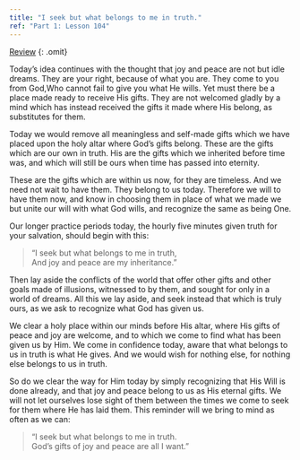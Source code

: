 ```yaml
---
title: "I seek but what belongs to me in truth."
ref: "Part 1: Lesson 104"
---
```


<a class="hide-review" href="/acim/workbook/l117/#l104">Review</a>
{: .omit}

Today’s idea continues with the thought that joy and peace are not but
idle dreams. They are your right, because of what you are. They come to
you from God,Who cannot fail to give you what He wills. Yet must there
be a place made ready to receive His gifts. They are not welcomed gladly
by a mind which has instead received the gifts it made where His belong,
as substitutes for them.

Today we would remove all meaningless and self-made gifts which we have
placed upon the holy altar where God’s gifts belong. These are the gifts
which are our own in truth. His are the gifts which we inherited before
time was, and which will still be ours when time has passed into
eternity.

These are the gifts which are within us now, for they are timeless. And
we need not wait to have them. They belong to us today. Therefore we
will to have them now, and know in choosing them in place of what we
made we but unite our will with what God wills, and recognize the same
as being One.

Our longer practice periods today, the hourly five minutes given truth
for your salvation, should begin with this:

> “I seek but what belongs to me in truth,<br/>
> And joy and peace are my inheritance.”

Then lay aside the conflicts of the world that offer other gifts and
other goals made of illusions, witnessed to by them, and sought for only
in a world of dreams. All this we lay aside, and seek instead that which
is truly ours, as we ask to recognize what God has given us.

We clear a holy place within our minds before His altar, where His gifts
of peace and joy are welcome, and to which we come to find what has been
given us by Him. We come in confidence today, aware that what belongs to
us in truth is what He gives. And we would wish for nothing else, for
nothing else belongs to us in truth.

So do we clear the way for Him today by simply recognizing that His Will
is done already, and that joy and peace belong to us as His eternal
gifts. We will not let ourselves lose sight of them between
the times we come to seek for them where He has laid them. This reminder
will we bring to mind as often as we can:

> “I seek but what belongs to me in truth.<br/>
> God’s gifts of joy and peace are all I want.”

